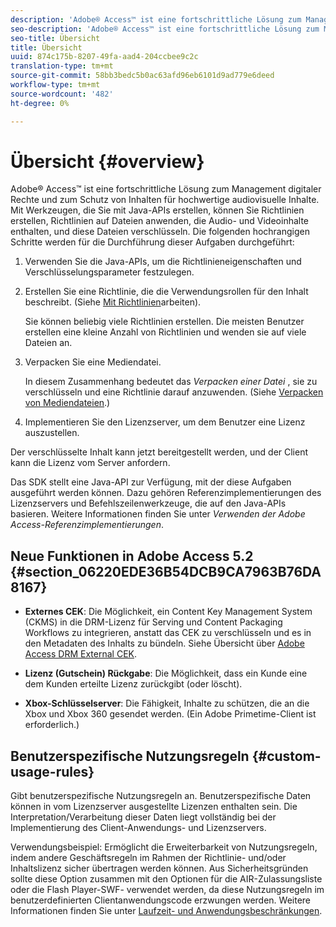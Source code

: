 ```yaml
---
description: 'Adobe® Access™ ist eine fortschrittliche Lösung zum Management digitaler Rechte und zum Schutz von Inhalten für hochwertige audiovisuelle Inhalte. Mit Werkzeugen, die Sie mit Java-APIs erstellen, können Sie Richtlinien erstellen, Richtlinien auf Dateien anwenden, die Audio- und Videoinhalte enthalten, und diese Dateien verschlüsseln. Die Schritte auf hoher Ebene zur Durchführung dieser Aufgaben sind wie folgt: '
seo-description: 'Adobe® Access™ ist eine fortschrittliche Lösung zum Management digitaler Rechte und zum Schutz von Inhalten für hochwertige audiovisuelle Inhalte. Mit Werkzeugen, die Sie mit Java-APIs erstellen, können Sie Richtlinien erstellen, Richtlinien auf Dateien anwenden, die Audio- und Videoinhalte enthalten, und diese Dateien verschlüsseln. Die Schritte auf hoher Ebene zur Durchführung dieser Aufgaben sind wie folgt: '
seo-title: Übersicht
title: Übersicht
uuid: 874c175b-8207-49fa-aad4-204ccbee9c2c
translation-type: tm+mt
source-git-commit: 58bb3bedc5b0ac63afd96eb6101d9ad779e6deed
workflow-type: tm+mt
source-wordcount: '482'
ht-degree: 0%

---
```



# Übersicht {#overview}

Adobe® Access™ ist eine fortschrittliche Lösung zum Management digitaler Rechte und zum Schutz von Inhalten für hochwertige audiovisuelle Inhalte. Mit Werkzeugen, die Sie mit Java-APIs erstellen, können Sie Richtlinien erstellen, Richtlinien auf Dateien anwenden, die Audio- und Videoinhalte enthalten, und diese Dateien verschlüsseln. Die folgenden hochrangigen Schritte werden für die Durchführung dieser Aufgaben durchgeführt:

1. Verwenden Sie die Java-APIs, um die Richtlinieneigenschaften und Verschlüsselungsparameter festzulegen.
1. Erstellen Sie eine Richtlinie, die die Verwendungsrollen für den Inhalt beschreibt. (Siehe [Mit Richtlinien](../../aaxs-protecting-content/content-working-with-policies/content-working-with-policies-overview.md)arbeiten).

   Sie können beliebig viele Richtlinien erstellen. Die meisten Benutzer erstellen eine kleine Anzahl von Richtlinien und wenden sie auf viele Dateien an.

1. Verpacken Sie eine Mediendatei.

   In diesem Zusammenhang bedeutet das *Verpacken einer Datei* , sie zu verschlüsseln und eine Richtlinie darauf anzuwenden. (Siehe [Verpacken von Mediendateien](../../aaxs-protecting-content/content-packaging-media-files/content-packaging-media-files-overview.md).)

1. Implementieren Sie den Lizenzserver, um dem Benutzer eine Lizenz auszustellen.

Der verschlüsselte Inhalt kann jetzt bereitgestellt werden, und der Client kann die Lizenz vom Server anfordern.

Das SDK stellt eine Java-API zur Verfügung, mit der diese Aufgaben ausgeführt werden können. Dazu gehören Referenzimplementierungen des Lizenzservers und Befehlszeilenwerkzeuge, die auf den Java-APIs basieren. Weitere Informationen finden Sie unter *Verwenden der Adobe Access-Referenzimplementierungen*.

## Neue Funktionen in Adobe Access 5.2 {#section_06220EDE36B54DCB9CA7963B76DA8167}

* **Externes CEK**: Die Möglichkeit, ein Content Key Management System (CKMS) in die DRM-Lizenz für Serving und Content Packaging Workflows zu integrieren, anstatt das CEK zu verschlüsseln und es in den Metadaten des Inhalts zu bündeln. Siehe Übersicht über [Adobe Access DRM External CEK](../../aaxs-drm-xkey-mgmt/aaxs-drm-using-external-cek-overview.md).

* **Lizenz (Gutschein) Rückgabe**: Die Möglichkeit, dass ein Kunde eine dem Kunden erteilte Lizenz zurückgibt (oder löscht).
* **Xbox-Schlüsselserver**: Die Fähigkeit, Inhalte zu schützen, die an die Xbox und Xbox 360 gesendet werden. (Ein Adobe Primetime-Client ist erforderlich.)

## Benutzerspezifische Nutzungsregeln {#custom-usage-rules}

Gibt benutzerspezifische Nutzungsregeln an. Benutzerspezifische Daten können in vom Lizenzserver ausgestellte Lizenzen enthalten sein. Die Interpretation/Verarbeitung dieser Daten liegt vollständig bei der Implementierung des Client-Anwendungs- und Lizenzservers.

Verwendungsbeispiel: Ermöglicht die Erweiterbarkeit von Nutzungsregeln, indem andere Geschäftsregeln im Rahmen der Richtlinie- und/oder Inhaltslizenz sicher übertragen werden können. Aus Sicherheitsgründen sollte diese Option zusammen mit den Optionen für die AIR-Zulassungsliste oder die Flash Player-SWF- verwendet werden, da diese Nutzungsregeln im benutzerdefinierten Clientanwendungscode erzwungen werden. Weitere Informationen finden Sie unter [Laufzeit- und Anwendungsbeschränkungen](../../aaxs-protecting-content/content-introduction/content-usage-rules/content-runtime-application-restrictions/content-allowlist-air.md).
